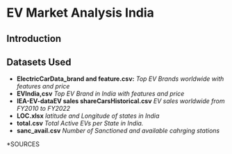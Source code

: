 # EV Market Analysis India

## Introduction


## Datasets Used

- **ElectricCarData_brand and feature.csv:** *Top EV Brands worldwide with features and price*
- **EVIndia,csv** *Top EV Brand in India with features and price*
- **IEA-EV-dataEV sales shareCarsHistorical.csv** *EV sales worldwide from FY2010 to FY2022*
- **LOC.xlsx** *latitude and Longitude of states in India*
- **total.csv** *Total Active EVs per State in India.*
- **sanc_avail.csv** *Number of Sanctioned and available cahrging stations* 

*SOURCES 


